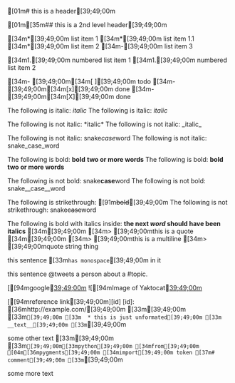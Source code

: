 [01m# this is a header[39;49;00m

[01m[35m## this is a 2nd level header[39;49;00m

[34m*[39;49;00m list item 1
  [34m*[39;49;00m list item 1.1
[34m*[39;49;00m list item 2
[34m-[39;49;00m list item 3

[34m1.[39;49;00m numbered list item 1
[34m1.[39;49;00m numbered list item 2

[34m- [39;49;00m[34m[ ][39;49;00m todo
[34m- [39;49;00m[34m[x][39;49;00m done
[34m- [39;49;00m[34m[X][39;49;00m done

The following is italic: *italic*
The following is italic: _italic_

The following is not italic: \*italic\*
The following is not italic: \_italic\_

The following is not italic: snake*case*word
The following is not italic: snake_case_word

The following is bold: **bold** **two or more words**
The following is bold: __bold__ __two or more words__

The following is not bold: snake**case**word
The following is not bold: snake__case__word

The following is strikethrough: [91m~~bold~~[39;49;00m
The following is not strikethrough: snake~~case~~word

The following is bold with italics inside: **the next _word_ should have been italics**
[34m[39;49;00m
[34m> [39;49;00mthis is a quote
[34m[39;49;00m
[34m> [39;49;00mthis is a multiline
[34m> [39;49;00mquote string thing

this sentence [33m`has monospace`[39;49;00m in it

this sentence @tweets a person about a #topic.

[[94mgoogle[39;49;00m]([36mhttps://google.com/some/path.html[39;49;00m)
![[94mImage of Yaktocat[39;49;00m]([36mhttps://octodex.github.com/images/yaktocat.png[39;49;00m)

[[94mreference link[39;49;00m][id]
[id]: [36mhttp://example.com/[39;49;00m
[33m[39;49;00m
[33m```[39;49;00m
[33m  * this is just unformated[39;49;00m
[33m      __text__[39;49;00m
[33m```[39;49;00m

some other text
[33m[39;49;00m
[33m```[39;49;00m[33mpython[39;49;00m
[34mfrom[39;49;00m [04m[36mpygments[39;49;00m [34mimport[39;49;00m token
[37m# comment[39;49;00m
[33m```[39;49;00m

some more text
